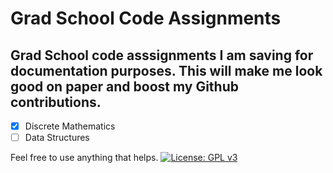 # Grad School Code Assignments
## Grad School code asssignments I am saving for documentation purposes. This will make me look good on paper and boost my Github contributions. 

- [x] Discrete Mathematics
- [ ] Data Structures

Feel free to use anything that helps.
[![License: GPL v3](https://img.shields.io/badge/License-GPLv3-blue.svg)](https://www.gnu.org/licenses/gpl-3.0)
